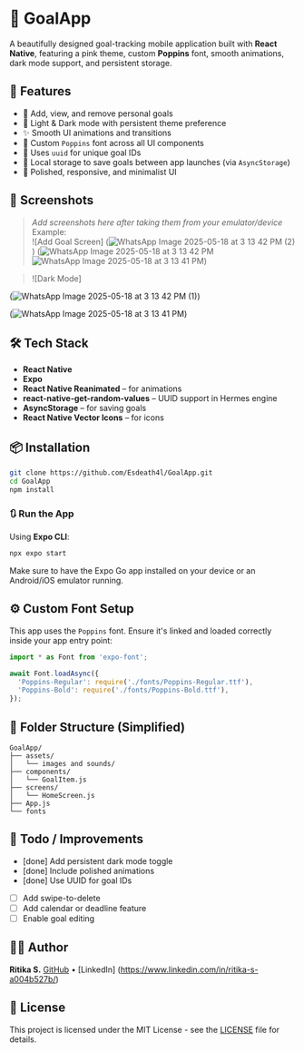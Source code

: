 
# 🎯 GoalApp

A beautifully designed goal-tracking mobile application built with **React Native**, featuring a pink theme, custom **Poppins** font, smooth animations, dark mode support, and persistent storage.

## 🚀 Features

- 📌 Add, view, and remove personal goals
- 🌙 Light & Dark mode with persistent theme preference
- ✨ Smooth UI animations and transitions
- 🎨 Custom `Poppins` font across all UI components
- 🧠 Uses `uuid` for unique goal IDs
- 💾 Local storage to save goals between app launches (via `AsyncStorage`)
- 💅 Polished, responsive, and minimalist UI

## 📸 Screenshots

> _Add screenshots here after taking them from your emulator/device_  
> Example:  
> ![Add Goal Screen]
(![WhatsApp Image 2025-05-18 at 3 13 42 PM (2)](https://github.com/user-attachments/assets/43eedcab-16ac-44f2-bcfb-96bda187359c))
(![WhatsApp Image 2025-05-18 at 3 13 42 PM](https://github.com/user-attachments/assets/ac7513be-ead9-43d8-9dc4-586799463898)![WhatsApp Image 2025-05-18 at 3 13 41 PM](https://github.com/user-attachments/assets/fabf042e-0fe2-485c-b0c5-d27e0e95c8e8))

> ![Dark Mode]

(![WhatsApp Image 2025-05-18 at 3 13 42 PM (1)](https://github.com/user-attachments/assets/c04b778e-2ec2-4ee9-9980-327b4eb3cba7))

(![WhatsApp Image 2025-05-18 at 3 13 41 PM](https://github.com/user-attachments/assets/0f6bf58d-b4a9-416a-9a6b-664a36a564a2))




## 🛠️ Tech Stack

- **React Native**
- **Expo**
- **React Native Reanimated** – for animations
- **react-native-get-random-values** – UUID support in Hermes engine
- **AsyncStorage** – for saving goals
- **React Native Vector Icons** – for icons

## 📦 Installation

```bash
git clone https://github.com/Esdeath4l/GoalApp.git
cd GoalApp
npm install
````

### 🔃 Run the App

Using **Expo CLI**:

```bash
npx expo start
```

Make sure to have the Expo Go app installed on your device or an Android/iOS emulator running.

## ⚙️ Custom Font Setup

This app uses the `Poppins` font. Ensure it's linked and loaded correctly inside your app entry point:

```js
import * as Font from 'expo-font';

await Font.loadAsync({
  'Poppins-Regular': require('./fonts/Poppins-Regular.ttf'),
  'Poppins-Bold': require('./fonts/Poppins-Bold.ttf'),
});
```

## 📁 Folder Structure (Simplified)

```
GoalApp/
├── assets/
│   └── images and sounds/
├── components/
│   └── GoalItem.js
├── screens/
│   └── HomeScreen.js
├── App.js
└── fonts
```

## 📌 Todo / Improvements

* [done] Add persistent dark mode toggle
* [done] Include polished animations
* [done] Use UUID for goal IDs
* [ ] Add swipe-to-delete
* [ ] Add calendar or deadline feature
* [ ] Enable goal editing

## 👩‍💻 Author

**Ritika S.**
[GitHub](https://github.com/Esdeath4l) • [LinkedIn] (https://www.linkedin.com/in/ritika-s-a004b527b/)

## 📄 License

This project is licensed under the MIT License - see the [LICENSE](LICENSE) file for details.
